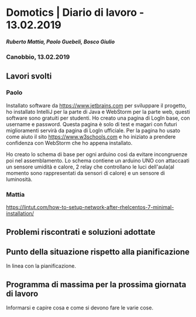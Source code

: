 ﻿# Domotics | Diario di lavoro - 13.02.2019

##### Ruberto Mattia, Paolo Guebeli, Bosco Giulio

### Canobbio, 13.02.2019

## Lavori svolti

### Paolo

Installato software da https://www.jetbrains.com per sviluppare il progetto,
ho installato IntelliJ per la parte di Java e WebStorm per la parte web,
questi software sono gratuiti per studenti.
Ho creato una pagina di LogIn base, con username e password.
Questa pagina è solo di test e magari con futuri miglioramenti servirà da pagina di LogIn ufficiale.
Per la pagina ho usato come aiuto il sito https://www.w3schools.com e ho iniziato a prendere confidenza con WebStorm che ho appena installato.

Ho creato lo schema di base per ogni arduino così da evitare incongruenze poi nel assemblamento.
Lo schema contiene un arduino UNO con attaccaati un sensore umidità e calore, 2 relay che controllano
le luci dell'aula(al momento sono rappresentati da sensori di calore) e un sensore di luminosità.

### Mattia

https://lintut.com/how-to-setup-network-after-rhelcentos-7-minimal-installation/

##  Problemi riscontrati e soluzioni adottate


##  Punto della situazione rispetto alla pianificazione
In linea con la pianificazione.


## Programma di massima per la prossima giornata di lavoro
Informarsi e capire cosa e come si devono fare le varie cose.
